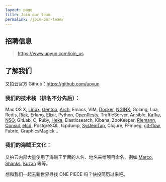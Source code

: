 ```yaml
---
layout: page
title: Join our team
permalink: /join-our-team/
---
```


## 招聘信息

> <https://www.upyun.com/join_us>

## 了解我们

又拍云官方 Github：<https://github.com/upyun>

### 我们的技术栈（排名不分先后）：

Mac OS X, [Linux](https://www.kernel.org/), [Gentoo](https://www.gentoo.org/), [Arch](https://www.archlinux.org/), Emacs, VIM, [Docker](https://www.docker.com/), [NGINX](http://nginx.org/), Golang, Lua, Redis, [Riak](http://basho.com/), Erlang, [Elixir](http://elixir-lang.org/), Python, [OpenResty](https://openresty.org/), TrafficServer, Ansible, [Kafka](http://kafka.apache.org/), [NSQ](http://nsq.io/), GitLab, C, Ruby, [Heka](http://hekad.readthedocs.org/en/latest/), Elasticsearch, Kibana, ZooKeeper, [Riemann](http://riemann.io/), [Consul](https://www.consul.io/), [etcd](https://coreos.com/etcd/docs/latest/), PostgreSQL, tcpdump, [SystemTap](https://sourceware.org/systemtap/), Clojure, FFmpeg, [git-flow](https://github.com/nvie/gitflow), Fabric, GraphicsMagick ..

### 我们的海贼王文化：

又拍云内部大量使用了海贼王里面的人名、地名来给项目命名，例如 [Marco](http://onepiece.wikia.com/wiki/Marco), [Shanks](http://onepiece.wikia.com/wiki/Shanks), [Kuzan](http://onepiece.wikia.com/wiki/Kuzan) 等等。

想和我们一起去新世界寻找 ONE PIECE 吗？快投简历过来吧。
